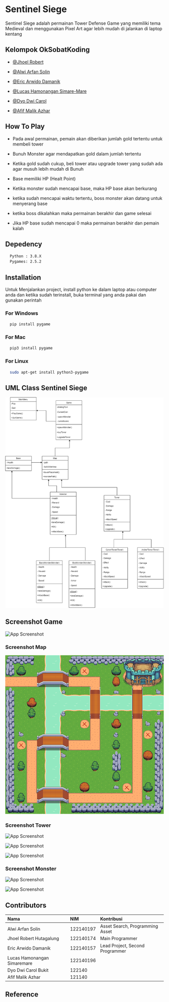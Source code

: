 
# Sentinel Siege
Sentinel Siege adalah permainan Tower Defense Game yang memiliki tema Medieval dan menggunakan Pixel Art agar lebih mudah di jalankan di laptop kentang



## Kelompok OkSobatKoding

- [@Jhoel Robert](https://github.com/Arkyna)

- [@Alwi Arfan Solin](https://github.com/samanbrembo14)

- [@Eric Arwido Damanik](https://github.com/erc-a)

- [@Lucas Hamonangan Simare-Mare](https://github.com/LucasHamonangan412)

- [@Dyo Dwi Carol](https://github.com/Dyocarol)

- [@Afif Malik Azhar](https://github.com/AfifMalikAzhar)


## How To Play
- Pada awal permainan, pemain akan diberikan jumlah gold tertentu untuk membeli tower 

- Bunuh Monster agar mendapatkan gold dalam jumlah tertentu

- Ketika gold sudah cukup, beli tower atau upgrade tower yang sudah ada agar musuh lebih mudah di Bunuh

- Base memiliki HP (Healt Point)

- Ketika monster sudah mencapai base, maka HP base akan berkurang

- ketika sudah mencapai waktu tertentu, boss monster akan datang untuk menyerang base

- ketika boss dikalahkan maka permainan berakhir dan game selesai

- Jika HP base sudah mencapai 0 maka permainan berakhir dan pemain kalah



## Depedency

```bash
  Python : 3.8.X
  Pygames: 2.5.2
```


## Installation

Untuk Menjalankan project, install python ke dalam laptop atau computer anda dan ketika sudah terinstall, buka terminal yang anda pakai dan gunakan perintah

### For Windows
```bash
  pip install pygame
```
### For Mac
```bash
  pip3 install pygame
```

### For Linux
```bash
  sudo apt-get install python3-pygame
```
    
## UML Class Sentinel Siege
![App Screenshot](./assets/images/UML_Game/uml_game1.png)

## Screenshot Game 
![App Screenshot](https://via.placeholder.com/468x300?text=App+Screenshot+Here)

### Screenshot Map
![App Screenshot](./assets/images/map/level1.png)

### Screenshot Tower
![App Screenshot](https://via.placeholder.com/468x300?text=App+Screenshot+Here)

![App Screenshot](https://via.placeholder.com/468x300?text=App+Screenshot+Here)

![App Screenshot](https://via.placeholder.com/468x300?text=App+Screenshot+Here)

### Screenshot Monster
![App Screenshot](https://via.placeholder.com/468x300?text=App+Screenshot+Here)

![App Screenshot](https://via.placeholder.com/468x300?text=App+Screenshot+Here)






## Contributors



| Nama |  NIM     | Kontribusi                |
| :-------- | :------- | :------------------------- |
| Alwi Arfan Solin | 122140197 | Asset Search, Programming Asset |
| Jhoel Robert Hutagalung | 122140174 |Main Programmer  |
| Eric Arwido Damanik | 122140157 |Lead Project, Second Programmer   |
| Lucas Hamonangan Simaremare | 122140196 |  |
| Dyo Dwi Carol Bukit | 122140 |  |
| Afif Malik Azhar | 121140 |  |

## Reference

